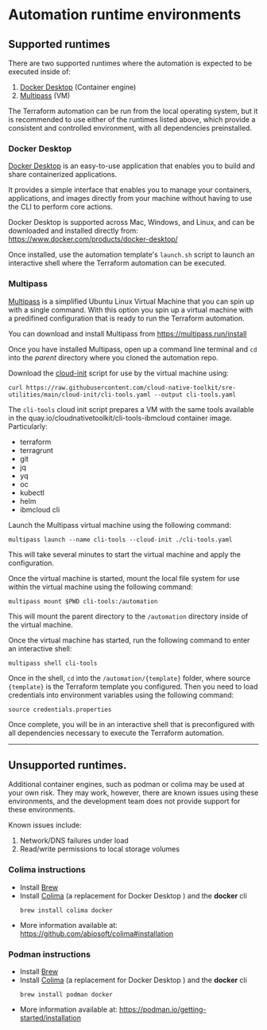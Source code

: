 # Automation runtime environments

## Supported runtimes

There are two supported runtimes where the automation is expected to be executed inside of:

1. [Docker Desktop](#docker-desktop) (Container engine)
2. [Multipass](#multipass) (VM)

The Terraform automation can be run from the local operating system, but it is recommended to use either of the runtimes listed above, which provide a consistent and controlled environment, with all dependencies preinstalled.


### Docker Desktop

[Docker Desktop](https://docs.docker.com/desktop/) is an easy-to-use application that enables you to build and share containerized applications.

It provides a simple interface that enables you to manage your containers, applications, and images directly from your machine without having to use the CLI to perform core actions.

Docker Desktop is supported across Mac, Windows, and Linux, and can be downloaded and installed directly from: https://www.docker.com/products/docker-desktop/

Once installed, use the automation template's `launch.sh` script to launch an interactive shell where the Terraform automation can be executed.

### Multipass

[Multipass](https://multipass.run/) is a simplified Ubuntu Linux Virtual Machine that you can spin up with a single command.   With this option you spin up a virtual machine with a predifined configuration that is ready to run the Terraform automation.  

You can download and install Multipass from https://multipass.run/install

Once you have installed Multipass, open up a command line terminal and `cd` into the *parent* directory where you cloned the automation repo.

Download the [cloud-init](https://github.com/cloud-native-toolkit/sre-utilities/blob/main/cloud-init/cli-tools.yaml) script for use by the virtual machine using: 

```
curl https://raw.githubusercontent.com/cloud-native-toolkit/sre-utilities/main/cloud-init/cli-tools.yaml --output cli-tools.yaml
```

The `cli-tools` cloud init script prepares a VM with the same tools available in the quay.io/cloudnativetoolkit/cli-tools-ibmcloud container image. Particularly:

- terraform
- terragrunt
- git
- jq
- yq
- oc
- kubectl
- helm
- ibmcloud cli

Launch the Multipass virtual machine using the following command:

```
multipass launch --name cli-tools --cloud-init ./cli-tools.yaml
```

This will take several minutes to start the virtual machine and apply the configuration.  

Once the virtual machine is started, mount the local file system for use within the virtual machine using the following command:

```
multipass mount $PWD cli-tools:/automation
```

This will mount the parent directory to the `/automation` directory inside of the virtual machine.

Once the virtual machine has started, run the following command to enter an interactive shell:

```
multipass shell cli-tools
```

Once in the shell, `cd` into the `/automation/{template}` folder, where source  `{template}` is the Terraform template you configured.  Then you need to load credentials into environment variables using the following command: 

```
source credentials.properties
```

Once complete, you will be in an interactive shell that is preconfigured with all dependencies necessary to execute the Terraform automation.



----


## Unsupported runtimes.

Additional container engines, such as podman or colima may be used at your own risk.  They may work, however, there are known issues using these environments,  and the development team does not provide support for these environments.

Known issues include:
 1. Network/DNS failures under load
 2. Read/write permissions to local storage volumes

### Colima instructions

- Install [Brew](https://brew.sh/)
- Install [Colima](https://github.com/abiosoft/colima) (a replacement for Docker Desktop ) and the **docker** cli
   ```shell
   brew install colima docker
   ```
- More information available at: https://github.com/abiosoft/colima#installation

### Podman instructions

- Install [Brew](https://brew.sh/)
- Install [Colima](https://github.com/abiosoft/colima) (a replacement for Docker Desktop ) and the **docker** cli
   ```shell
   brew install podman docker
   ```
- More information available at: https://podman.io/getting-started/installation